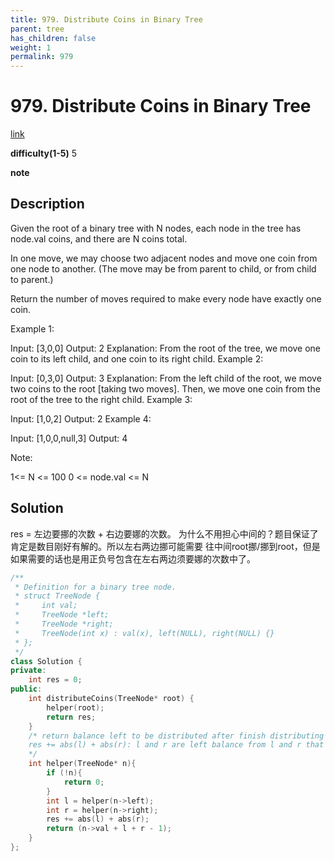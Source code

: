 ```yaml
---
title: 979. Distribute Coins in Binary Tree
parent: tree
has_children: false
weight: 1
permalink: 979
---
```

# 979. Distribute Coins in Binary Tree
[link](https://leetcode.com/problems/distribute-coins-in-binary-tree/)

**difficulty(1-5)**
5

**note**

## Description
Given the root of a binary tree with N nodes, each node in the tree has node.val coins, and there are N coins total.

In one move, we may choose two adjacent nodes and move one coin from one node to another.  (The move may be from parent to child, or from child to parent.)

Return the number of moves required to make every node have exactly one coin.

 

Example 1:



Input: [3,0,0]
Output: 2
Explanation: From the root of the tree, we move one coin to its left child, and one coin to its right child.
Example 2:



Input: [0,3,0]
Output: 3
Explanation: From the left child of the root, we move two coins to the root [taking two moves].  Then, we move one coin from the root of the tree to the right child.
Example 3:



Input: [1,0,2]
Output: 2
Example 4:



Input: [1,0,0,null,3]
Output: 4
 

Note:

1<= N <= 100
0 <= node.val <= N

## Solution
res = 左边要挪的次数 + 右边要娜的次数。
为什么不用担心中间的？题目保证了肯定是数目刚好有解的。所以左右两边挪可能需要 往中间root挪/挪到root，但是如果需要的话也是用正负号包含在左右两边须要娜的次数中了。

```c++
/**
 * Definition for a binary tree node.
 * struct TreeNode {
 *     int val;
 *     TreeNode *left;
 *     TreeNode *right;
 *     TreeNode(int x) : val(x), left(NULL), right(NULL) {}
 * };
 */
class Solution {
private:
    int res = 0;
public:
    int distributeCoins(TreeNode* root) {
        helper(root);
        return res;
    }
    /* return balance left to be distributed after finish distributing for n and it's children.
    res += abs(l) + abs(r): l and r are left balance from l and r that needs to be moved. 
    */
    int helper(TreeNode* n){
        if (!n){
            return 0;
        }
        int l = helper(n->left);
        int r = helper(n->right);
        res += abs(l) + abs(r);
        return (n->val + l + r - 1);
    }
};
```